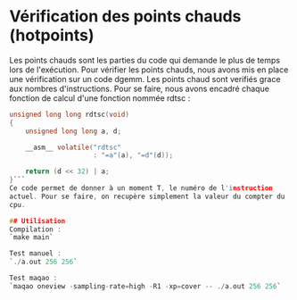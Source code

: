 # Vérification des points chauds (hotpoints)

Les points chauds sont les parties du code qui demande le plus 
de temps lors de l'exécution. Pour vérifier les points chauds,
nous avons mis en place une vérification sur un code dgemm. Les points
chaud sont verifiés grace aux nombres d'instructions. Pour se faire,
nous avons encadré chaque fonction de calcul d'une fonction nommée 
rdtsc : 
```c
unsigned long long rdtsc(void)
{
    unsigned long long a, d;

    __asm__ volatile("rdtsc"
                     : "=a"(a), "=d"(d));

    return (d << 32) | a;
}```
Ce code permet de donner à un moment T, le numéro de l'instruction 
actuel. Pour se faire, on recupère simplement la valeur du compter du
cpu.

## Utilisation
Compilation :
`make main`

Test manuel :
`./a.out 256 256`

Test maqao : 
`maqao oneview -sampling-rate=high -R1 -xp=cover -- ./a.out 256 256`
